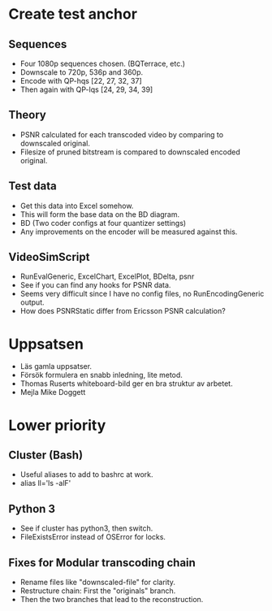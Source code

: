 # Create test anchor

## Sequences
- Four 1080p sequences chosen. (BQTerrace, etc.)
- Downscale to 720p, 536p and 360p.
- Encode with QP-hqs [22, 27, 32, 37]
- Then again with QP-lqs [24, 29, 34, 39]

## Theory
- PSNR calculated for each transcoded video by comparing to downscaled original.
- Filesize of pruned bitstream is compared to downscaled encoded original.

## Test data
- Get this data into Excel somehow.
- This will form the base data on the BD diagram.
- BD (Two coder configs at four quantizer settings)
- Any improvements on the encoder will be measured against this.

## VideoSimScript
- RunEvalGeneric, ExcelChart, ExcelPlot, BDelta, psnr
- See if you can find any hooks for PSNR data.
- Seems very difficult since I have no config files, no RunEncodingGeneric output.
- How does PSNRStatic differ from Ericsson PSNR calculation?


# Uppsatsen
- Läs gamla uppsatser.
- Försök formulera en snabb inledning, lite metod.
- Thomas Ruserts whiteboard-bild ger en bra struktur av arbetet.
- Mejla Mike Doggett


# Lower priority

## Cluster (Bash)
- Useful aliases to add to bashrc at work.
- alias ll='ls -alF'

## Python 3
- See if cluster has python3, then switch.
- FileExistsError instead of OSError for locks.

## Fixes for Modular transcoding chain
- Rename files like "downscaled-file" for clarity.
- Restructure chain: First the "originals" branch.
- Then the two branches that lead to the reconstruction.

